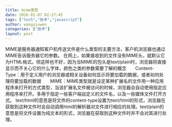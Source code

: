```yaml
---
title: mime类型
date: 2016-01-07 02:27:45
tags: ["tech","技术","javascript"]
author: wangxiuwen
categories: ["技术"]
layout: post
---
```


MIME是服务器通知客户机传送文件是什么类型的主要方法，客户机浏览器也通过MIME告诉服务器它的参数。     在网上，如果接收到的文件没有MIME头，就默认它为HTML格式。但这样也不好，因为当MIME的包头是text/plain时，浏览器将直接显示而不关心它的什么字体，颜色之类的参数需要了解的概念　　Content-Type：用于定义用户的浏览器或相关设备如何显示将要加载的数据，或者如何处理将要加载的数据　　MIME：MIME类型就是设定某种扩展名的文件用一种应用程序来打开的方式类型，当该扩展名文件被访问的时候，浏览器会自动使用指定应用程序来打开。多用于指定一些客户端自定义的文件名，以及一些媒体文件打开方式。
text/html的意思是将文件的content-type设置为text/html的形式，浏览器在获取到这种文件时会自动调用html的解析器对文件进行相应的处理。text/plain的意思是将文件设置为纯文本的形式，浏览器在获取到这种文件时并不会对其进行处理。